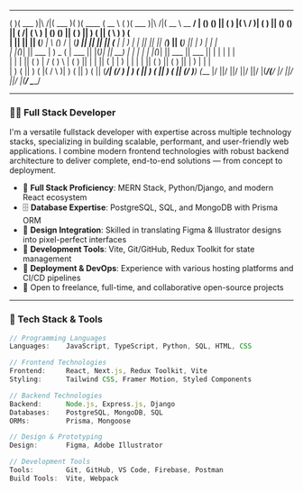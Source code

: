  _______  _______           _______  _______  _______  ______     _______  _______           ______  _________
(       )(  ___  )|\     /|(  ___  )(       )(  ____ \(  __  \   (       )(  ___  )|\     /|(  __  \ \__   __/
| () () || (   ) |( \   / )| (   ) || () () || (    \/| (  \  )  | () () || (   ) || )   ( || (  \  )   ) (   
| || || || (___) | \ (_) / | (___) || || || || (__    | |   ) |  | || || || (___) || (___) || |   ) |   | |   
| |(_)| ||  ___  |  ) _ (  |  ___  || |(_)| ||  __)   | |   | |  | |(_)| ||  ___  ||  ___  || |   | |   | |   
| |   | || (   ) | / ( ) \ | (   ) || |   | || (      | |   ) |  | |   | || (   ) || (   ) || |   ) |   | |   
| )   ( || )   ( |( /   \ )| )   ( || )   ( || (____/\| (__/  )  | )   ( || )   ( || )   ( || (__/  )___) (___
|/     \||/     \||/     \||/     \||/     \|(_______/(______/   |/     \||/     \||/     \|(______/ \_______/
                                                                                                              

---

### 👨‍💻 Full Stack Developer

I'm a versatile fullstack developer with expertise across multiple technology stacks, specializing in building scalable, performant, and user-friendly web applications. I combine modern frontend technologies with robust backend architecture to deliver complete, end-to-end solutions — from concept to deployment.

- 🎯 **Full Stack Proficiency**: MERN Stack, Python/Django, and modern React ecosystem
- 🗄️ **Database Expertise**: PostgreSQL, SQL, and MongoDB with Prisma ORM
- 🎨 **Design Integration**: Skilled in translating Figma & Illustrator designs into pixel-perfect interfaces
- 🔧 **Development Tools**: Vite, Git/GitHub, Redux Toolkit for state management
- 🚀 **Deployment & DevOps**: Experience with various hosting platforms and CI/CD pipelines
- 🤝 Open to freelance, full-time, and collaborative open-source projects

---

### 💼 Tech Stack & Tools

```ts
// Programming Languages
Languages:    JavaScript, TypeScript, Python, SQL, HTML, CSS

// Frontend Technologies
Frontend:     React, Next.js, Redux Toolkit, Vite
Styling:      Tailwind CSS, Framer Motion, Styled Components

// Backend Technologies
Backend:      Node.js, Express.js, Django
Databases:    PostgreSQL, MongoDB, SQL
ORMs:         Prisma, Mongoose

// Design & Prototyping
Design:       Figma, Adobe Illustrator

// Development Tools
Tools:        Git, GitHub, VS Code, Firebase, Postman
Build Tools:  Vite, Webpack
